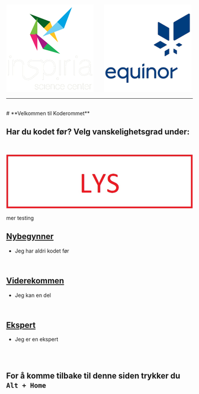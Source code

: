 
![Inspiria](logo/logo_72_hvit.png)  &nbsp; &nbsp; &nbsp;   ![Equinor](logo/equinor_72_blue.png)


------------------------------------------------------
<br>
# **Velkommen til Koderommet**


## Har du kodet før? Velg vanskelighetsgrad under:

<br>

[![lys](logo/lys.jpg)](/nybegynner.html)


mer testing
## [Nybegynner](nybegynner.md)
- Jeg har aldri kodet før

<br>

## [Viderekommen](viderekommen.md)
- Jeg kan en del

<br>

## [Ekspert](ekspert.md)
- Jeg er en ekspert

<br>
<br>

## For å komme tilbake til denne siden trykker du `Alt + Home`
